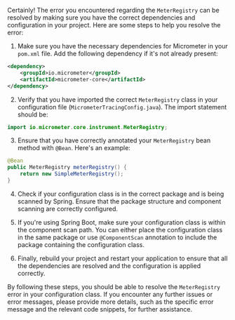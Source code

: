 Certainly! The error you encountered regarding the `MeterRegistry` can be resolved by making sure you have the correct dependencies and configuration in your project. Here are some steps to help you resolve the error:

1. Make sure you have the necessary dependencies for Micrometer in your `pom.xml` file. Add the following dependency if it's not already present:
```xml
<dependency>
    <groupId>io.micrometer</groupId>
    <artifactId>micrometer-core</artifactId>
</dependency>
```

2. Verify that you have imported the correct `MeterRegistry` class in your configuration file (`MicrometerTracingConfig.java`). The import statement should be:
```java
import io.micrometer.core.instrument.MeterRegistry;
```

3. Ensure that you have correctly annotated your `MeterRegistry` bean method with `@Bean`. Here's an example:
```java
@Bean
public MeterRegistry meterRegistry() {
    return new SimpleMeterRegistry();
}
```

4. Check if your configuration class is in the correct package and is being scanned by Spring. Ensure that the package structure and component scanning are correctly configured.

5. If you're using Spring Boot, make sure your configuration class is within the component scan path. You can either place the configuration class in the same package or use `@ComponentScan` annotation to include the package containing the configuration class.

6. Finally, rebuild your project and restart your application to ensure that all the dependencies are resolved and the configuration is applied correctly.

By following these steps, you should be able to resolve the `MeterRegistry` error in your configuration class. If you encounter any further issues or error messages, please provide more details, such as the specific error message and the relevant code snippets, for further assistance.
